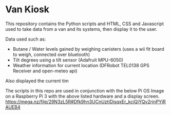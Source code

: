 # Van Kiosk
This repository contains the Python scripts and HTML, CSS and Javascript used to take data from a van and its systems, then display it to the user. 

Data used such as:
- Butane / Water levels gained by weighing canisters (uses a wii fit board to weigh, connected over bluetooth)
- Tilt degrees using a tilt sensor (Adafruit MPU-6050)
- Weather information for current location (DFRobot TEL0138 GPS Receiver and open-meteo api)

Also displayed the current tim

The scripts in this repo are used in conjunction with the below Pi OS Image on a Raspberry Pi 3 with the above listed hardware and a display screen. 
https://mega.nz/file/29N3zL5R#Dfk9hn3UCnUztjDisqxEr_kciQjYQv2rjnPYjRAUEB4
